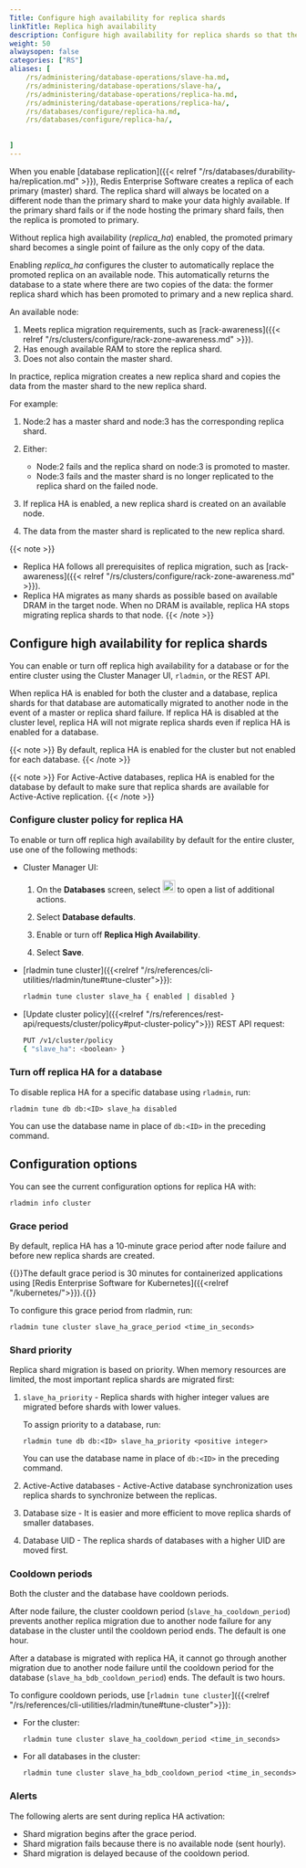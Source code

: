 ```yaml
---
Title: Configure high availability for replica shards
linkTitle: Replica high availability
description: Configure high availability for replica shards so that the cluster automatically migrates the replica shards to an available node.
weight: 50
alwaysopen: false
categories: ["RS"]
aliases: [
    /rs/administering/database-operations/slave-ha.md,
    /rs/administering/database-operations/slave-ha/,
    /rs/administering/database-operations/replica-ha.md,
    /rs/administering/database-operations/replica-ha/,
    /rs/databases/configure/replica-ha.md,
    /rs/databases/configure/replica-ha/,
    
         
]
---
```


When you enable [database replication]({{< relref "/rs/databases/durability-ha/replication.md" >}}),
Redis Enterprise Software creates a replica of each primary (master) shard.  The replica shard will always be 
located on a different node than the primary shard to make your data highly available.  If the primary shard 
fails or if the node hosting the primary shard fails, then the replica is promoted to primary.

Without replica high availability (_replica\_ha_) enabled, the promoted primary shard becomes a single point of failure 
as the only copy of the data.

Enabling _replica\_ha_ configures the cluster to automatically replace the promoted replica on an available node. 
This automatically returns the database to a state where there are two copies of the data: 
the former replica shard which has been promoted to primary and a new replica shard.

An available node:

1. Meets replica migration requirements, such as [rack-awareness]({{< relref "/rs/clusters/configure/rack-zone-awareness.md" >}}).
1. Has enough available RAM to store the replica shard.
1. Does not also contain the master shard.

In practice, replica migration creates a new replica shard and copies the data from the master shard to the new replica shard.

For example:

1. Node:2 has a master shard and node:3 has the corresponding replica shard.
1. Either:

    - Node:2 fails and the replica shard on node:3 is promoted to master.
    - Node:3 fails and the master shard is no longer replicated to the replica shard on the failed node.

1. If replica HA is enabled, a new replica shard is created on an available node.
1. The data from the master shard is replicated to the new replica shard.

{{< note >}}
- Replica HA follows all prerequisites of replica migration, such as [rack-awareness]({{< relref "/rs/clusters/configure/rack-zone-awareness.md" >}}).
- Replica HA migrates as many shards as possible based on available DRAM in the target node. When no DRAM is available, replica HA stops migrating replica shards to that node.
{{< /note >}}

## Configure high availability for replica shards

You can enable or turn off replica high availability for a database or for the entire cluster using the Cluster Manager UI, `rladmin`, or the REST API.

When replica HA is enabled for both the cluster and a database,
replica shards for that database are automatically migrated to another node in the event of a master or replica shard failure.
If replica HA is disabled at the cluster level,
replica HA will not migrate replica shards even if replica HA is enabled for a database.

{{< note >}}
By default, replica HA is enabled for the cluster but not enabled for each database.
{{< /note >}}

{{< note >}}
For Active-Active databases, replica HA is enabled for the database by default to make sure that replica shards are available for Active-Active replication.
{{< /note >}}

### Configure cluster policy for replica HA

To enable or turn off replica high availability by default for the entire cluster, use one of the following methods:

- Cluster Manager UI:

    1. On the **Databases** screen, select <img src="/images/rs/buttons/button-toggle-actions-vertical.png#no-click" alt="Toggle actions button" width="22px"> to open a list of additional actions.

    1. Select **Database defaults**.

    1. Enable or turn off **Replica High Availability**.

    1. Select **Save**.

- [rladmin tune cluster]({{<relref "/rs/references/cli-utilities/rladmin/tune#tune-cluster">}}): 
    
    ```sh
    rladmin tune cluster slave_ha { enabled | disabled }
    ```

- [Update cluster policy]({{<relref "/rs/references/rest-api/requests/cluster/policy#put-cluster-policy">}}) REST API request:

    ```sh
    PUT /v1/cluster/policy 
    { "slave_ha": <boolean> }
    ```

### Turn off replica HA for a database

To disable replica HA for a specific database using `rladmin`, run:

``` text
rladmin tune db db:<ID> slave_ha disabled
```

You can use the database name in place of `db:<ID>` in the preceding command.


## Configuration options

You can see the current configuration options for replica HA with:

``` text
rladmin info cluster
```

### Grace period

By default, replica HA has a 10-minute grace period after node failure and before new replica shards are created.

{{<note>}}The default grace period is 30 minutes for containerized applications using [Redis Enterprise Software for Kubernetes]({{<relref "/kubernetes/">}}).{{</note>}}

To configure this grace period from rladmin, run:

``` text
rladmin tune cluster slave_ha_grace_period <time_in_seconds>
```


### Shard priority

Replica shard migration is based on priority.  When memory resources are limited, the most important replica shards are migrated first:

1. `slave_ha_priority` - Replica shards with higher 
    integer values are migrated before shards with lower values.

    To assign priority to a database, run:

    ``` text
    rladmin tune db db:<ID> slave_ha_priority <positive integer>
    ```
    
    You can use the database name in place of `db:<ID>` in the preceding command.

1. Active-Active databases - Active-Active database synchronization uses replica shards to synchronize between the replicas.
1. Database size - It is easier and more efficient to move replica shards of smaller databases.
1. Database UID - The replica shards of databases with a higher UID are moved first.

### Cooldown periods

Both the cluster and the database have cooldown periods.

After node failure, the cluster cooldown period (`slave_ha_cooldown_period`) prevents another replica migration due to another node failure for any
database in the cluster until the cooldown period ends. The default is one hour.

After a database is migrated with replica HA,
it cannot go through another migration due to another node failure until the cooldown period for the database (`slave_ha_bdb_cooldown_period`) ends. The default is two hours.

To configure cooldown periods, use [`rladmin tune cluster`]({{<relref "/rs/references/cli-utilities/rladmin/tune#tune-cluster">}}):

- For the cluster:

    ``` text
    rladmin tune cluster slave_ha_cooldown_period <time_in_seconds>
    ```

- For all databases in the cluster:

    ``` text
    rladmin tune cluster slave_ha_bdb_cooldown_period <time_in_seconds>
    ```

### Alerts

The following alerts are sent during replica HA activation:

- Shard migration begins after the grace period.
- Shard migration fails because there is no available node (sent hourly).
- Shard migration is delayed because of the cooldown period.

